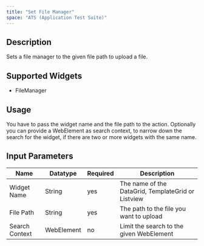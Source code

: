 ```yaml
---
title: "Set File Manager"
space: "ATS (Application Test Suite)"
---
```

## Description

Sets a file manager to the given file path to upload a file.

## Supported Widgets

 + FileManager

## Usage

You have to pass the widget name and the file path to the action.
Optionally you can provide a WebElement as search context, to narrow down the search for the widget, if there are two or more widgets with the same name.

## Input Parameters

Name | Datatype |Required| Description
---- |--------|------|---------------
Widget Name | String | yes | The name of the DataGrid, TemplateGrid or Listview
File Path | String | yes | The path to the file you want to upload
Search Context | WebElement | no |Limit the search to the given WebElement
